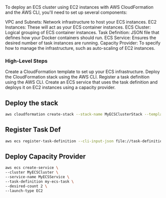
To deploy an ECS cluster using EC2 instances with AWS CloudFormation and the AWS CLI, you'll need to set up several components:

VPC and Subnets: Network infrastructure to host your ECS instances.
EC2 Instances: These will act as your ECS container instances.
ECS Cluster: Logical grouping of ECS container instances.
Task Definition: JSON file that defines how your Docker containers should run.
ECS Service: Ensures the desired number of task instances are running.
Capacity Provider: To specify how to manage the infrastructure, such as auto-scaling of EC2 instances.
### High-Level Steps
Create a CloudFormation template to set up your ECS infrastructure.
Deploy the CloudFormation stack using the AWS CLI.
Register a task definition using the AWS CLI.
Create an ECS service that uses the task definition and deploys it on EC2 instances using a capacity provider.

## Deploy the stack
```sh
aws cloudformation create-stack --stack-name MyECSClusterStack --template-body file://template.yaml --capabilities CAPABILITY_NAMED_IAM
```

## Register Task Def
```sh
aws ecs register-task-definition --cli-input-json file://task-definition.json
```

## Deploy Capacity Provider
```sh
aws ecs create-service \
--cluster MyECSCluster \
--service-name MyECSService \
--task-definition my-ecs-task \
--desired-count 2 \
--launch-type EC2
```